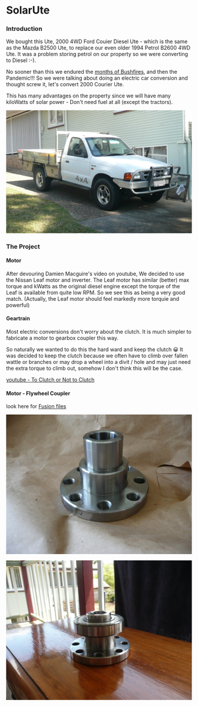 # SolarUte

###  Introduction

We bought this Ute, 2000 4WD Ford Couier Diesel Ute - which is the same as the Mazda B2500 Ute, to replace our even older 1994 Petrol B2600 4WD Ute.  It was a problem storing petrol on our property so we were converting to Diesel :-).

No sooner than this we endured the [months of Bushfires](https://github.com/mackelec/SolarUte/blob/master/The_Story/Bush_Fires/readme.md), and then the Pandemic!!!  So we were talking about doing an electric car conversion and thought screw it, let's convert 2000 Courier Ute.

This has many advantages on the property since we will have many kiloWatts of solar power - Don't need fuel at all (except the tractors).

![Ute - pre conversion](https://github.com/mackelec/SolarUte/blob/master/photos/uet1.jpg)


###  The Project

#### Motor

After devouring Damien Macguire's video on youtube, We decided to use the Nissan Leaf motor and inverter. The Leaf motor has similar (better) max torque and kWatts as the original diesel engine except the torque of the Leaf is available from quite low RPM.  So we see this as being a very good match.  (Actually, the Leaf motor should feel markedly more torquie and powerful)

#### Geartrain

Most electric conversions don't worry about the clutch.  It is much simpler to fabricate a motor to gearbox coupler this way.  

So naturally we wanted to do this the hard ward and keep the clutch :grinning:
It was decided to keep the clutch because we often have to climb over fallen wattle or branches or may drop a wheel into a divit / hole and may just need the extra torque to climb out, somehow I don't think this will be the case.

[youtube - To Clutch or Not to Clutch](https://www.youtube.com/watch?v=20hncy7y4_I)

#### Motor - Flywheel Coupler

look here for [Fusion files](https://github.com/mackelec/SolarUte/tree/master/Fusion360)


![Coupler](https://github.com/mackelec/SolarUte/blob/master/photos/P1070662.jpg)

![Coupler with thrust bearing](https://github.com/mackelec/SolarUte/blob/master/photos/P1070752.jpg)







